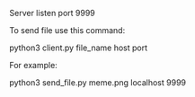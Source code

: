 Server listen port 9999

To send file use this command:

python3 client.py file_name host port

For example:

python3 send_file.py meme.png localhost 9999
